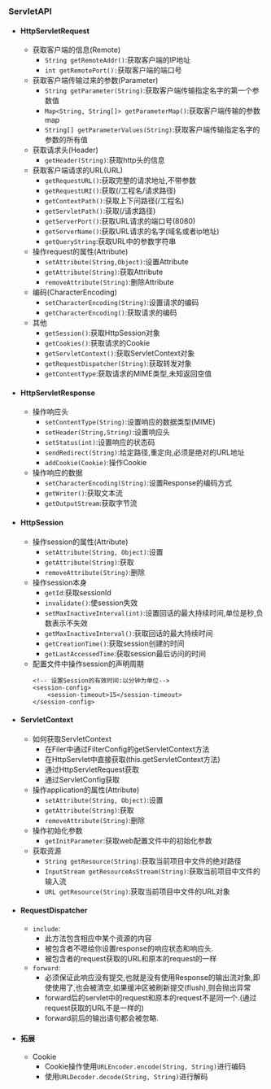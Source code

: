 ### ServletAPI
- #### HttpServletRequest
	- 获取客户端的信息(Remote)
		- `String getRemoteAddr()`:获取客户端的IP地址
		- `int getRemotePort():`获取客户端的端口号
	- 获取客户端传输过来的参数(Parameter)
		- `String getParameter(String)`:获取客户端传输指定名字的第一个参数值
		- `Map<String, String[]> getParameterMap()`:获取客户端传输的参数map
		- `String[] getParameterValues(String)`:获取客户端传输指定名字的参数的所有值
	- 获取请求头(Header)
		- `getHeader(String)`:获取http头的信息
	- 获取客户端请求的URL(URL)
		- `getRequestURL()`:获取完整的请求地址,不带参数
		- `getRequestURI()`:获取(/工程名/请求路径)
		- `getContextPath()`:获取上下问路径(/工程名)
		- `getServletPath()`:获取(/请求路径)
		- `getServerPort()`:获取URL请求的端口号(8080)
		- `getServerName()`:获取URL请求的名字(域名或者ip地址)
		- `getQueryString`:获取URL中的参数字符串
	- 操作request的属性(Attribute)
		- `setAttribute(String,Object)`:设置Attribute
		- `getAttribute(String)`:获取Attribute
		- `removeAttribute(String)`:删除Attribute
	- 编码(CharacterEncoding)
		- `setCharacterEncoding(String)`:设置请求的编码
		- `getCharacterEncoding()`:获取请求的编码
	- 其他
		- `getSession()`:获取HttpSession对象
		- `getCookies()`:获取请求的Cookie
		- `getServletContext()`:获取ServletContext对象
		- `getRequestDispatcher(String)`:获取转发对象
		- `getContentType`:获取请求的MIME类型,未知返回空值
- #### HttpServletResponse
	- 操作响应头
		- `setContentType(String)`:设置响应的数据类型(MIME)
		- `setHeader(String,String)`:设置响应头
		- `setStatus(int)`:设置响应的状态码
		- `sendRedirect(String)`:给定路径,重定向,必须是绝对的URL地址
		- `addCookie(Cookie)`:操作Cookie
	- 操作响应的数据
		- `setCharacterEncoding(String)`:设置Response的编码方式
		- `getWriter()`:获取文本流
		- `getOutputStream`:获取字节流
- #### HttpSession
	- 操作session的属性(Attribute)
		- `setAttribute(String, Object)`:设置
		- `getAttribute(String)`:获取
		- `removeAttribute(String)`:删除
	- 操作session本身
		- `getId`:获取sessionId
		- `invalidate()`:使session失效
		- `setMaxInactiveInterval(int)`:设置回话的最大持续时间,单位是秒,负数表示不失效
		- `getMaxInactiveInterval()`:获取回话的最大持续时间
		- `getCreationTime()`:获取session创建的时间
		- `getLastAccessedTime`:获取session最后访问的时间
	- 配置文件中操作session的声明周期
		```
		<!-- 设置Session的有效时间:以分钟为单位-->
    	<session-config>
        	<session-timeout>15</session-timeout>
    	</session-config>
        ```
- #### ServletContext
	- 如何获取ServletContext
		- 在Filer中通过FilterConfig的getServletContext方法
		- 在HttpServlet中直接获取(this.getServletContext方法)
		- 通过HttpServletRequest获取
		- 通过ServletConfig获取
	- 操作application的属性(Attribute)
		- `setAttribute(String, Object)`:设置
		- `getAttribute(String)`:获取
		- `removeAttribute(String)`:删除
	- 操作初始化参数
		- `getInitParameter`:获取web配置文件中的初始化参数
	- 获取资源
		- `String getResource(String)`:获取当前项目中文件的绝对路径
		- `InputStream getResourceAsStream(String)`:获取当前项目中文件的输入流
		- `URL getResource(String)`:获取当前项目中文件的URL对象
- #### RequestDispatcher
	- `include`:
		- 此方法包含相应中某个资源的内容
		- 被包含者不嗯给你设置response的响应状态和响应头.
		- 被包含者的request获取的URL和原本的request的一样
	- `forward`:
		- 必须保证此响应没有提交,也就是没有使用Response的输出流对象,即使使用了,也会被清空,如果缓冲区被刷新提交(flush),则会抛出异常
		- forward后的servlet中的request和原本的request不是同一个.(通过request获取的URL不是一样的)
		- forward前后的输出语句都会被忽略.
- #### 拓展
	- Cookie
		- Cookie操作使用`URLEncoder.encode(String, String)`进行编码
		- 使用`URLDecoder.decode(String, String)`进行解码
